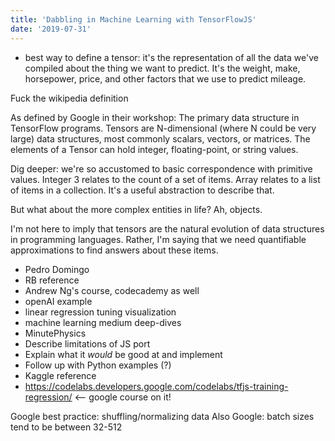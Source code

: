```yaml
---
title: 'Dabbling in Machine Learning with TensorFlowJS'
date: '2019-07-31'
---
```


- best way to define a tensor: it's the representation of all the data we've compiled about the thing we want to predict. It's the weight, make, horsepower, price, and other factors that we use to predict mileage.

Fuck the wikipedia definition

As defined by Google in their workshop: The primary data structure in TensorFlow programs. Tensors are N-dimensional (where N could be very large) data structures, most commonly scalars, vectors, or matrices. The elements of a Tensor can hold integer, floating-point, or string values.

Dig deeper: we're so accustomed to basic correspondence with primitive values. Integer 3 relates to the count of a set of items. Array relates to a list of items in a collection. It's a useful abstraction to describe that.

But what about the more complex entities in life? Ah, objects.

I'm not here to imply that tensors are the natural evolution of data structures in programming languages. Rather, I'm saying that we need quantifiable approximations to find answers about these items.

- Pedro Domingo
- RB reference
- Andrew Ng's course, codecademy as well
- openAI example
- linear regression tuning visualization
- machine learning medium deep-dives
- MinutePhysics
- Describe limitations of JS port
- Explain what it _would_ be good at and implement
- Follow up with Python examples (?)
- Kaggle reference
- https://codelabs.developers.google.com/codelabs/tfjs-training-regression/ <-- google course on it!

Google best practice: shuffling/normalizing data
Also Google: batch sizes tend to be between 32-512
